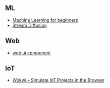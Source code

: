 ## ML
- [Machine Learning for beginners](https://github.com/microsoft/ML-For-Beginners)
- [Stream Diffusion](https://github.com/cumulo-autumn/StreamDiffusion)


## Web
- [web ui cpmponent](https://github.com/sobabear/web-ui-component)


## IoT
- [Wokwi – Simulate IoT Projects in the Browser](https://wokwi.com/)

